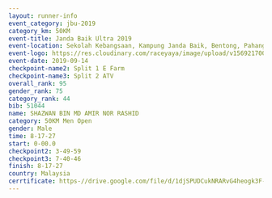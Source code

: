 ```yaml
---
layout: runner-info 
event_category: jbu-2019 
category_km: 50KM 
event-title: Janda Baik Ultra 2019
event-location: Sekolah Kebangsaan, Kampung Janda Baik, Bentong, Pahang, Malaysia 
event-logo: https://res.cloudinary.com/raceyaya/image/upload/v1569217009/logo/janda-baik_vch1pc.jpg 
event-date: 2019-09-14 
checkpoint-name2: Split 1 E Farm 
checkpoint-name3: Split 2 ATV 
overall_rank: 95
gender_rank: 75
category_rank: 44
bib: 51044
name: SHAZWAN BIN MD AMIR NOR RASHID
category: 50KM Men Open
gender: Male
time: 8-17-27
start: 0-00.0
checkpoint2: 3-49-59
checkpoint3: 7-40-46
finish: 8-17-27
country: Malaysia
cerrtificate: https-//drive.google.com/file/d/1djSPUDCukNRARvG4heogk3F-iwbK0Wp_/view?usp=sharing
---
```

